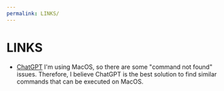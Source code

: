 ```yaml
---
permalink: LINKS/
---
```


# LINKS

* [ChatGPT](https://chat.openai.com)
I'm using MacOS, so there are some "command not found" issues. Therefore, I believe ChatGPT is the best solution to find similar commands that can be executed on MacOS.